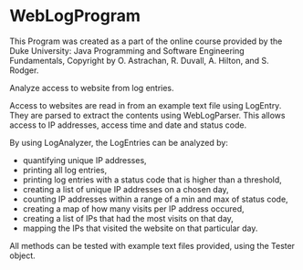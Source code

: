 # WebLogProgram

This Program was created as a part of the online course provided by the Duke University: Java Programming and Software Engineering Fundamentals, Copyright by O. Astrachan, R. Duvall, A. Hilton, and S. Rodger.

Analyze access to website from log entries.

Access to websites are read in from an example text file using LogEntry. They are parsed to
extract the contents using WebLogParser. This allows access to IP addresses, access time and date
and status code.

By using LogAnalyzer, the LogEntries can be analyzed by:

- quantifying unique IP addresses,
- printing all log entries,
- printing log entries with a status code that is higher than a threshold,
- creating a list of unique IP addresses on a chosen day,
- counting IP addresses within a range of a min and max of status code,
- creating a map of how many visits per IP address occured,
- creating a list of IPs that had the most visits on that day,
- mapping the IPs that visited the website on that particular day.

All methods can be tested with example text files provided, using the Tester object.
